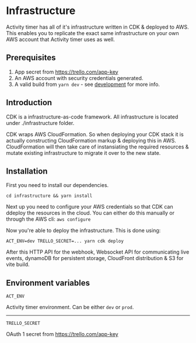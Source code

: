 # Infrastructure
Activity timer has all of it's infrastructure written in CDK & deployed to AWS. This enables you to replicate the exact same infrastructure on your own AWS account that Activity timer uses as well.

## Prerequisites
1. App secret from https://trello.com/app-key
2. An AWS account with security credentials generated.
3. A valid build from `yarn dev` - see [development](development.md) for more info.

## Introduction
CDK is a infrastructure-as-code framework. All infrastructure is located under ./infrastructure folder.

CDK wraps AWS CloudFormation. So when deploying your CDK stack it is actually constructing CloudFormation markup & deploying this in AWS. CloudFormation will then take care of instansiating the required resources & mutate existing infrastructure to migrate it over to the new state.

## Installation

First you need to install our dependencies.

```
cd infrastructure && yarn install
```

Next up you need to configure your AWS credentials so that CDK can ddeploy the resources in the cloud. You can either do this manually or through the AWS cli: `aws configure`

Now you're able to deploy the infrastructure. This is done using:

```
ACT_ENV=dev TRELLO_SECRET=... yarn cdk deploy
```

After this HTTP API for the webhook, Websocket API for communicating live events, dynamoDB for persistent storage, CloudFront distribution & S3 for vite build.

## Environment variables
```
ACT_ENV
```
Activity timer environment. Can be either `dev` or `prod`.
<hr />

```
TRELLO_SECRET
```
OAuth 1 secret from https://trello.com/app-key